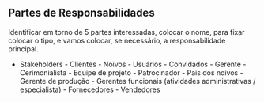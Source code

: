 ## Partes de Responsabilidades

Identificar em torno de 5 partes interessadas, colocar o nome, para fixar colocar o tipo, e vamos colocar, se necessário, a responsabilidade principal.

- Stakeholders
		- Clientes
			- Noivos
		- Usuários
			- Convidados
		- Gerente
			- Cerimonialista
		- Equipe de projeto
		- Patrocinador
			- Pais dos noivos
		- Gerente de produção
		- Gerentes funcionais (atividades administrativas / especialista)
		- Fornecedores
		- Vendedores
<!--stackedit_data:
eyJoaXN0b3J5IjpbMTMxMDE0NjY4OSwtMTA5MjQyMTI0Nl19
-->